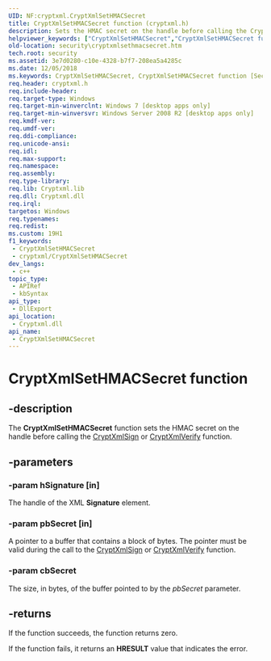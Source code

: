 ```yaml
---
UID: NF:cryptxml.CryptXmlSetHMACSecret
title: CryptXmlSetHMACSecret function (cryptxml.h)
description: Sets the HMAC secret on the handle before calling the CryptXmlSign or CryptXmlVerify function.
helpviewer_keywords: ["CryptXmlSetHMACSecret","CryptXmlSetHMACSecret function [Security]","cryptxml/CryptXmlSetHMACSecret","security.cryptxmlsethmacsecret"]
old-location: security\cryptxmlsethmacsecret.htm
tech.root: security
ms.assetid: 3e7d0280-c10e-4328-b7f7-208ea5a4285c
ms.date: 12/05/2018
ms.keywords: CryptXmlSetHMACSecret, CryptXmlSetHMACSecret function [Security], cryptxml/CryptXmlSetHMACSecret, security.cryptxmlsethmacsecret
req.header: cryptxml.h
req.include-header: 
req.target-type: Windows
req.target-min-winverclnt: Windows 7 [desktop apps only]
req.target-min-winversvr: Windows Server 2008 R2 [desktop apps only]
req.kmdf-ver: 
req.umdf-ver: 
req.ddi-compliance: 
req.unicode-ansi: 
req.idl: 
req.max-support: 
req.namespace: 
req.assembly: 
req.type-library: 
req.lib: Cryptxml.lib
req.dll: Cryptxml.dll
req.irql: 
targetos: Windows
req.typenames: 
req.redist: 
ms.custom: 19H1
f1_keywords:
 - CryptXmlSetHMACSecret
 - cryptxml/CryptXmlSetHMACSecret
dev_langs:
 - c++
topic_type:
 - APIRef
 - kbSyntax
api_type:
 - DllExport
api_location:
 - Cryptxml.dll
api_name:
 - CryptXmlSetHMACSecret
---
```


# CryptXmlSetHMACSecret function


## -description

The <b>CryptXmlSetHMACSecret</b> function sets the HMAC secret on the handle before
 calling the <a href="https://docs.microsoft.com/windows/desktop/api/cryptxml/nf-cryptxml-cryptxmlsign">CryptXmlSign</a> or <a href="https://docs.microsoft.com/windows/desktop/api/cryptxml/nf-cryptxml-cryptxmlverifysignature">CryptXmlVerify</a> function.

## -parameters

### -param hSignature [in]

The handle of the XML <b>Signature</b> element.

### -param pbSecret [in]

A pointer to a buffer that contains a block of bytes. 
    The pointer must be valid during the call to the <a href="https://docs.microsoft.com/windows/desktop/api/cryptxml/nf-cryptxml-cryptxmlsign">CryptXmlSign</a> or <a href="https://docs.microsoft.com/windows/desktop/api/cryptxml/nf-cryptxml-cryptxmlverifysignature">CryptXmlVerify</a> function.

### -param cbSecret

The size, in bytes, of the buffer pointed to by the <i>pbSecret</i> parameter.

## -returns

If the function succeeds, the function returns zero.

If the function fails, it returns an <b>HRESULT</b> value that indicates the error.

